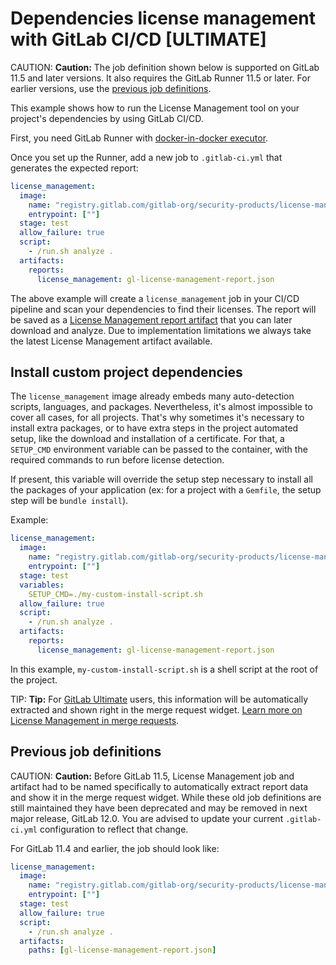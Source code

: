 # Dependencies license management with GitLab CI/CD **[ULTIMATE]**

CAUTION: **Caution:**
The job definition shown below is supported on GitLab 11.5 and later versions.
It also requires the GitLab Runner 11.5 or later.
For earlier versions, use the [previous job definitions](#previous-job-definitions).

This example shows how to run the License Management tool on your
project's dependencies by using GitLab CI/CD.

First, you need GitLab Runner with
[docker-in-docker executor](../docker/using_docker_build.md#use-docker-in-docker-executor).

Once you set up the Runner, add a new job to `.gitlab-ci.yml` that
generates the expected report:

```yaml
license_management:
  image:
    name: "registry.gitlab.com/gitlab-org/security-products/license-management:$CI_SERVER_VERSION_MAJOR-$CI_SERVER_VERSION_MINOR-stable"
    entrypoint: [""]
  stage: test
  allow_failure: true
  script:
    - /run.sh analyze .
  artifacts:
    reports:
      license_management: gl-license-management-report.json
```

The above example will create a `license_management` job in your CI/CD pipeline
and scan your dependencies to find their licenses. The report will be saved as a
[License Management report artifact](../../ci/yaml/README.md#artifactsreportslicense_management)
that you can later download and analyze.
Due to implementation limitations we always take the latest License Management artifact available.

## Install custom project dependencies

The `license_management` image already embeds many auto-detection scripts, languages,
and packages. Nevertheless, it's almost impossible to cover all cases, for all projects.
That's why sometimes it's necessary to install extra packages, or to have extra steps
in the project automated setup, like the download and installation of a certificate.
For that, a `SETUP_CMD` environment variable can be passed to the container,
with the required commands to run before license detection.

If present, this variable will override the setup step necessary to install all the packages
of your application (ex: for a project with a `Gemfile`, the setup step will be `bundle install`).

Example:

```yaml
license_management:
  image:
    name: "registry.gitlab.com/gitlab-org/security-products/license-management:$CI_SERVER_VERSION_MAJOR-$CI_SERVER_VERSION_MINOR-stable"
    entrypoint: [""]
  stage: test
  variables:
    SETUP_CMD=./my-custom-install-script.sh
  allow_failure: true
  script:
    - /run.sh analyze .
  artifacts:
    reports:
      license_management: gl-license-management-report.json
```

In this example, `my-custom-install-script.sh` is a shell script at the root of the project.

TIP: **Tip:**
For [GitLab Ultimate][ee] users, this information will
be automatically extracted and shown right in the merge request widget.
[Learn more on License Management in merge requests](../../user/project/merge_requests/license_management.md).

## Previous job definitions

CAUTION: **Caution:**
Before GitLab 11.5, License Management job and artifact had to be named specifically
to automatically extract report data and show it in the merge request widget.
While these old job definitions are still maintained they have been deprecated
and may be removed in next major release, GitLab 12.0.
You are advised to update your current `.gitlab-ci.yml` configuration to reflect that change.

For GitLab 11.4 and earlier, the job should look like:

```yaml
license_management:
  image:
    name: "registry.gitlab.com/gitlab-org/security-products/license-management:$CI_SERVER_VERSION_MAJOR-$CI_SERVER_VERSION_MINOR-stable"
    entrypoint: [""]
  stage: test
  allow_failure: true
  script:
    - /run.sh analyze .
  artifacts:
    paths: [gl-license-management-report.json]
```

[ee]: https://about.gitlab.com/pricing/
